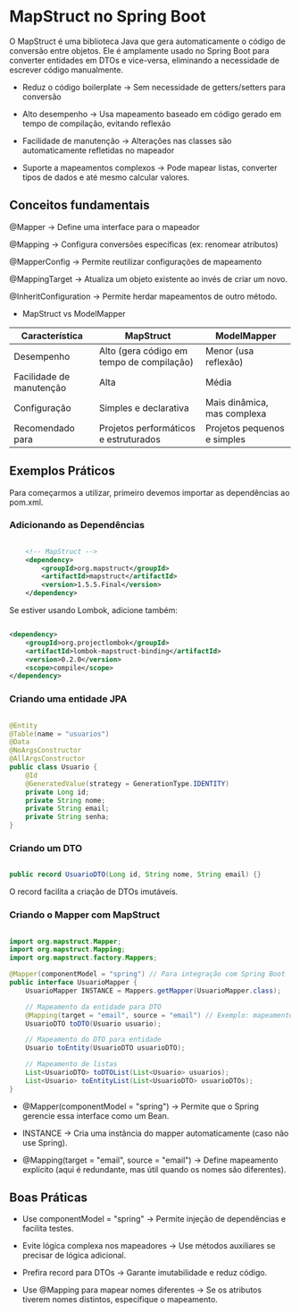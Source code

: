 # MapStruct no Spring Boot

O MapStruct é uma biblioteca Java que gera automaticamente o código de conversão entre objetos. Ele é amplamente usado no Spring Boot para converter entidades em DTOs e vice-versa, eliminando a necessidade de escrever código manualmente.

- Reduz o código boilerplate -> Sem necessidade de getters/setters para conversão

- Alto desempenho -> Usa mapeamento baseado em código gerado em tempo de compilação, evitando reflexão

- Facilidade de manutenção -> Alterações nas classes são automaticamente refletidas no mapeador

- Suporte a mapeamentos complexos -> Pode mapear listas, converter tipos de dados e até mesmo calcular valores.

## Conceitos fundamentais

@Mapper -> Define uma interface para o mapeador

@Mapping -> Configura conversões específicas (ex: renomear atributos)

@MapperConfig -> Permite reutilizar configurações de mapeamento

@MappingTarget -> Atualiza um objeto existente ao invés de criar um novo.

@InheritConfiguration → Permite herdar mapeamentos de outro método.

- MapStruct vs ModelMapper

| **Característica**       | **MapStruct**                             | **ModelMapper**             |
|--------------------------|-------------------------------------------|-----------------------------|
| Desempenho               | Alto (gera código em tempo de compilação) | Menor (usa reflexão)        |
| Facilidade de manutenção | Alta                                      | Média                       |
| Configuração             | Simples e declarativa                     | Mais dinâmica, mas complexa |
| Recomendado para         | Projetos performáticos e estruturados     | Projetos pequenos e simples |

## Exemplos Práticos

Para começarmos a utilizar, primeiro devemos importar as dependências ao pom.xml.

### Adicionando as Dependências

``` XML

    <!-- MapStruct -->
    <dependency>
        <groupId>org.mapstruct</groupId>
        <artifactId>mapstruct</artifactId>
        <version>1.5.5.Final</version>
    </dependency>

```

Se estiver usando Lombok, adicione também:

``` XML

<dependency>
    <groupId>org.projectlombok</groupId>
    <artifactId>lombok-mapstruct-binding</artifactId>
    <version>0.2.0</version>
    <scope>compile</scope>
</dependency>

```

### Criando uma entidade JPA

``` Java

@Entity
@Table(name = "usuarios")
@Data
@NoArgsConstructor
@AllArgsConstructor
public class Usuario {
    @Id
    @GeneratedValue(strategy = GenerationType.IDENTITY)
    private Long id;
    private String nome;
    private String email;
    private String senha;
}

```

### Criando um DTO

``` Java

public record UsuarioDTO(Long id, String nome, String email) {}

```

O record facilita a criação de DTOs imutáveis.

### Criando o Mapper com MapStruct

``` Java

import org.mapstruct.Mapper;
import org.mapstruct.Mapping;
import org.mapstruct.factory.Mappers;

@Mapper(componentModel = "spring") // Para integração com Spring Boot
public interface UsuarioMapper {
    UsuarioMapper INSTANCE = Mappers.getMapper(UsuarioMapper.class);

    // Mapeamento da entidade para DTO
    @Mapping(target = "email", source = "email") // Exemplo: mapeamento explícito (opcional neste caso)
    UsuarioDTO toDTO(Usuario usuario);

    // Mapeamento do DTO para entidade
    Usuario toEntity(UsuarioDTO usuarioDTO);

    // Mapeamento de listas
    List<UsuarioDTO> toDTOList(List<Usuario> usuarios);
    List<Usuario> toEntityList(List<UsuarioDTO> usuarioDTOs);
}

```

- @Mapper(componentModel = "spring") → Permite que o Spring gerencie essa interface como um Bean.

- INSTANCE → Cria uma instância do mapper automaticamente (caso não use Spring).

- @Mapping(target = "email", source = "email") → Define mapeamento explícito (aqui é redundante, mas útil quando os nomes são diferentes).

## Boas Práticas

- Use componentModel = "spring" → Permite injeção de dependências e facilita testes.

- Evite lógica complexa nos mapeadores → Use métodos auxiliares se precisar de lógica adicional.

- Prefira record para DTOs → Garante imutabilidade e reduz código.

- Use @Mapping para mapear nomes diferentes → Se os atributos tiverem nomes distintos, especifique o mapeamento.